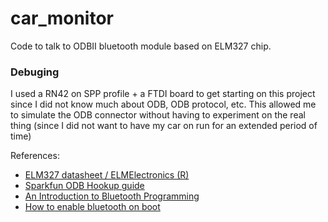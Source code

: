 # car_monitor
Code to talk to ODBII bluetooth module based on ELM327 chip.

### Debuging

I used a RN42 on SPP profile + a FTDI board to get starting on this project since I did not know much about ODB, 
ODB protocol, etc.  This allowed me to simulate the ODB connector without having to experiment on the real thing
(since I did not want to have my car on run for an extended period of time)

References:
- [ELM327 datasheet / ELMElectronics \(R\)](http://elmelectronics.com/DSheets/ELM327DS.pdf)
- [Sparkfun ODB Hookup guide](https://learn.sparkfun.com/tutorials/obd-ii-uart-hookup-guide)
- [An Introduction to Bluetooth Programming](http://people.csail.mit.edu/albert/bluez-intro)
- [How to enable bluetooth on boot](http://rwx.io/blog/2015/02/18/seting-up-an-edison/)